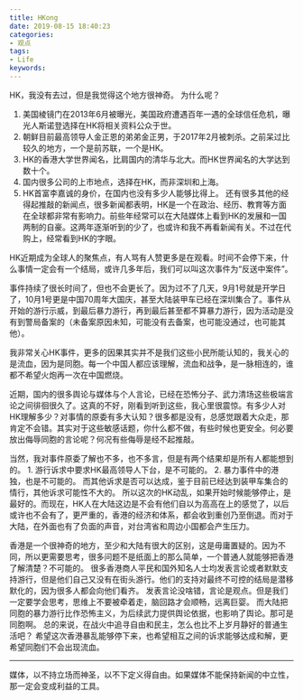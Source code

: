 ```yaml
---
title: HKong
date: 2019-08-15 18:40:23
categories:
- 观点
tags:
- Life
keywords:
---
```


HK，我没有去过，但是我觉得这个地方很神奇。
为什么呢？
1. 美国棱镜门在2013年6月被曝光，美国政府遭遇百年一遇的全球信任危机，曝光人斯诺登选择在HK将相关资料公众于世。
2. 朝鲜目前最高领导人金正恩的弟弟金正男，于2017年2月被刺杀。之前呆过比较久的地方，一个是前苏联，一个是HK。
3. HK的香港大学世界闻名，比肩国内的清华与北大。而HK世界闻名的大学达到数十个。
4. 国内很多公司的上市地点，选择在HK，而非深圳和上海。
5. HK首富李嘉诚的身价，在国内也没有多少人能够比得上。
还有很多其他的经得起推敲的新闻点，很多新闻都表明，HK是一个在政治、经历、教育等方面在全球都非常有影响力。前些年经常可以在大陆媒体上看到HK的发展和一国两制的自豪。这两年逐渐听到的少了，也或许和我不再看新闻有关。不过在代购上，经常看到HK的字眼。

HK近期成为全球人的聚焦点，有人骂有人赞更多是在观看。时间不会停下来，什么事情一定会有一个结局，或许几多年后，我们可以叫这次事件为“反送中案件”。

<!-- more -->
事件持续了很长时间了，但也不会更长了。因为过不了几天，9月1号就是开学日了，10月1号更是中国70周年大国庆，甚至大陆装甲车已经在深圳集合了。事件从开始的游行示威，到最后暴力游行，再到最后甚至都不算暴力游行，因为活动是没有到警局备案的（未备案原因未知，可能没有去备案，也可能没通过，也可能其他）。

我非常关心HK事件，更多的因果其实并不是我们这些小民所能认知的，我关心的是流血，因为是同胞。每一个中国人都应该理解，流血和战争，是一脉相连的，谁都不希望火炮再一次在中国燃烧。

近期，国内的很多舆论与媒体与个人言论，已经在恐怖分子、武力清场这些极端言论之间徘徊很久了。这真的不好，刚看到听到这些，我心里很震惊。有多少人对HK理解多少？对事情的原委有多大认知？很多都是没有，总感觉跟着大众走，那肯定不会错。其实对于这些敏感话题，你什么都不做，有些时候也更安全。何必要放出侮辱同胞的言论呢？何况有些侮辱是经不起推敲。

当然，我对事件原委了解也不多，也不多言，但是有两个结果却是所有人都能想到的。
    1. 游行诉求中要求HK最高领导人下台，是不可能的。
    2. 暴力事件中的港独，也是不可能的。
而其他诉求是否可以达成，鉴于目前已经达到装甲车集合的情行，其他诉求可能性不大的。
所以这次的HK动乱，如果开始时候能够停止，是最好的。而现在，HK人在大陆这边是不会有他们自以为高高在上的感觉了，以后或许也不会有了，更严重的，香港的经济和体系，都会收到重创乃至倒退。而对于大陆，在外面也有了负面的声音，对台湾省和周边小国都会产生压力。

香港是一个很神奇的地方，至少和大陆有很大的区别，这是毋庸置疑的。因为不同，所以更需要思考，很多问题不是纸面上的那么简单，一个普通人就能够把香港了解清楚？不可能的。
很多香港商人平民和国外知名人士均发表言论或者默默支持游行，但是他们自己又没有在街头游行。他们的支持对最终不可控的结局是潜移默化的，因为很多人都会向他们看齐。
发表言论没啥错，言论是观点。但是我们一定要学会思考，思维上不要被牵着走，脑回路才会顺畅，远离巨婴。
而大陆把同胞的暴力游行比作恐怖主义，为后续武力提供舆论依据，也影响了舆论。那可是同胞啊。
总的来说，在战火中追寻自由和民主，怎么也比不上岁月静好的普通生活吧？
希望这次香港暴乱能够停下来，也希望相互之间的诉求能够达成和解，更希望同胞们不会出现流血。
___
媒体，以不持立场而神圣，以不下定义得自由。如果媒体不能保持新闻的中立性，那一定会变成利益的工具。